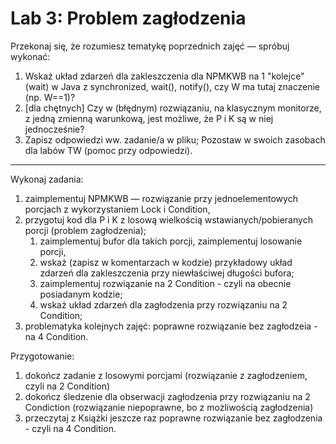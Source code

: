 # Lab 3: Problem zagłodzenia

Przekonaj się, że rozumiesz tematykę poprzednich zajęć — spróbuj wykonać:
1. Wskaż układ zdarzeń dla zakleszczenia dla NPMKWB na 1 "kolejce" (wait)  w Java z synchronized, wait(), notify(), czy W ma tutaj znaczenie (np. W==1)?
2. [dla chętnych] Czy w (błędnym) rozwiązaniu, na klasycznym monitorze, z jedną zmienną warunkową, jest możliwe, że P i K są w niej jednocześnie?
3. Zapisz odpowiedzi ww. zadanie/a w pliku; Pozostaw w swoich zasobach dla labów TW (pomoc przy odpowiedzi).

---

Wykonaj zadania:
1. zaimplementuj NPMKWB — rozwiązanie przy jednoelementowych porcjach z wykorzystaniem Lock i Condition,
2. przygotuj kod dla P i K  z losową wielkością wstawianych/pobieranych porcji (problem zagłodzenia);
    1. zaimplementuj bufor dla takich porcji, zaimplementuj losowanie porcji,
    2. wskaż (zapisz w komentarzach w kodzie) przykładowy układ zdarzeń dla zakleszczenia przy niewłaściwej długości bufora;
    3. zaimplementuj  rozwiązanie na 2 Condition - czyli na obecnie posiadanym kodzie;
    4. wskaż układ zdarzeń dla zagłodzenia przy rozwiązaniu na 2 Condition;
3. problematyka kolejnych zajęć: poprawne rozwiązanie bez zagłodzeia - na 4 Condition.

Przygotowanie:
1. dokończ zadanie z losowymi porcjami (rozwiązanie z zagłodzeniem, czyli na 2 Condition)
2. dokończ śledzenie dla obserwacji zagłodzenia przy rozwiązaniu na 2 Condiction (rozwiązanie niepoprawne, bo z możliwością zagłodzenia)
3. przeczytaj z Książki jeszcze raz poprawne rozwiązanie bez zagłodzenia - czyli na 4 Condition.